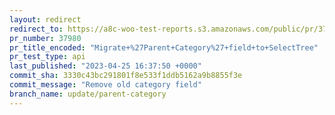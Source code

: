 ```yaml
---
layout: redirect
redirect_to: https://a8c-woo-test-reports.s3.amazonaws.com/public/pr/37980/api/index.html
pr_number: 37980
pr_title_encoded: "Migrate+%27Parent+Category%27+field+to+SelectTree"
pr_test_type: api
last_published: "2023-04-25 16:37:50 +0000"
commit_sha: 3330c43bc291801f8e533f1ddb5162a9b8855f3e
commit_message: "Remove old category field"
branch_name: update/parent-category
---
```

